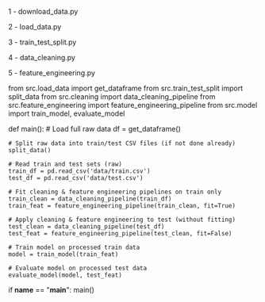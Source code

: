 1 - download_data.py

2 - load_data.py

3 - train_test_split.py

4 - data_cleaning.py

5 - feature_engineering.py



from src.load_data import get_dataframe
from src.train_test_split import split_data
from src.cleaning import data_cleaning_pipeline
from src.feature_engineering import feature_engineering_pipeline
from src.model import train_model, evaluate_model

def main():
    # Load full raw data
    df = get_dataframe()

    # Split raw data into train/test CSV files (if not done already)
    split_data()

    # Read train and test sets (raw)
    train_df = pd.read_csv('data/train.csv')
    test_df = pd.read_csv('data/test.csv')

    # Fit cleaning & feature engineering pipelines on train only
    train_clean = data_cleaning_pipeline(train_df)
    train_feat = feature_engineering_pipeline(train_clean, fit=True)

    # Apply cleaning & feature engineering to test (without fitting)
    test_clean = data_cleaning_pipeline(test_df)
    test_feat = feature_engineering_pipeline(test_clean, fit=False)

    # Train model on processed train data
    model = train_model(train_feat)

    # Evaluate model on processed test data
    evaluate_model(model, test_feat)

if __name__ == "__main__":
    main()

